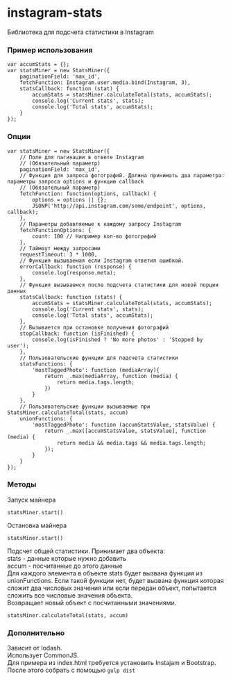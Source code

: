 # instagram-stats
Библиотека для подсчета статистики в Instagram

### Пример использования
``` 
var accumStats = {};
var statsMiner = new StatsMiner({
    paginationField: 'max_id',
    fetchFunction: Instagram.user.media.bind(Instagram, 3),
    statsCallback: function (stat) {
        accumStats = statsMiner.calculateTotal(stats, accumStats);
        console.log('Current stats', stats);
        console.log('Total stats', accumStats);
    }
});
```
### Опции
```
var statsMiner = new StatsMiner({
    // Поле для пагинации в ответе Instagram 
    // (Обязательный параметр)
    paginationField: 'max_id', 
    // Функция для запроса фотографий. Должна принимать два параметра: параметры запроса options и функцию callback 
    // (Обязательный параметр)
    fetchFunction: function(options, callback) {
        options = options || {};
        JSONP('http://api.instagram.com/some/endpoint', options, callback);
    }, 
    // Параметры добавляемые к каждому запросу Instagram
    fetchFunctionOptions: {
        count: 100 // Например кол-во фотографий
    },
    // Таймаут между запросами
    requestTimeout: 3 * 1000,
    // Функция вызываемая если Instagram ответил ошибкой.
    errorCallback: function (response) {
        console.log(response.meta);
    },
    // Функция вызываемся после подсчета статистики для новой порции данных
    statsCallback: function (stats) {
        accumStats = statsMiner.calculateTotal(stats, accumStats);
        console.log('Current stats', stats);
        console.log('Total stats', accumStats);
    },
    // Вызывается при остановке получения фотографий
    stopCallback: function (isFinished) {
        console.log(isFinished ? 'No more photos' : 'Stopped by user');
    },
    // Пользовательские функции для подсчета статистики
    statsFunctions: {
        'mostTaggedPhoto': function (mediaArray){
            return _.max(mediaArray, function (media) {
                return media.tags.length;
            })
        }
    },
    // Пользовательские функции вызываемые при StatsMiner.calculateTotal(stats, accum)
    unionFunctions: {
        'mostTaggedPhoto': function (accumStatsValue, statsValue) {
            return _.max([accumStatsValue, statsValue], function (media) {
                return media && media.tags && media.tags.length;
            });
        }
    }
});
 ```

### Методы
Запуск майнера
```
statsMiner.start()
```

Остановка майнера
```
statsMiner.start()
```

Подсчет общей статистики. Принимает два объекта:   
stats - данные которые нужно добавить  
accum - посчитанные до этого данные  
Для каждого элемента в объекте stats будет вызвана функция из unionFunctions. Если такой функции нет, будет вызвана функция которая сложит два числовых значения или если передан объект, попытается сложить все числовые значения объекта.  
Возвращает новый объект с посчитанными значениями.
```
statsMiner.calculateTotal(stats, accum)
```

### Дополнительно

Зависит от lodash.  
Использует CommonJS.  
Для примера из index.html требуется установить Instajam и Bootstrap. После этого собрать с помощью ```gulp dist```
